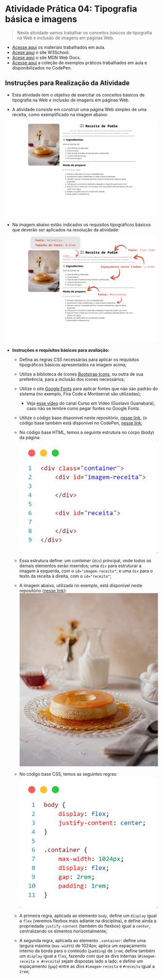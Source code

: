 # Atividade Prática 04: Tipografia básica e imagens

> Nesta atividade vamos trabalhar os conceitos básicos de tipografia na Web e inclusão de imagens em páginas Web.

- [Acesse aqui](./../../materiais/slides/) os materiais trabalhados em aula.
- [Acese aqui](https://www.w3schools.com/) o site W3School.
- [Acese aqui](https://developer.mozilla.org/pt-BR/) o site MDN Web Docs.
- [Acesse aqui](https://codepen.io/collection/gPpavo) a coleção de exemplos práticos trabalhados em aula e disponibilizados no CodePen.

<a id="inst"></a>
## Instruções para Realização da Atividade

- Esta atividade tem o objetivo de exercitar os conceitos básicos de tipografia na Web e inclusão de imagens em páginas Web.

- A atividade consiste em construir uma página Web simples de uma receita, como exemplificado na imagem abaixo:

<div align="center">
    <img src="./img-instrucoes/resultado.png">
</div>

- Na imagem abaixo estão indicados os requisitos tipográficos básicos que deverão ser aplicados na resolução da atividade:

<div align="center">
    <img src="./img-instrucoes/resultado-instrucoes.png">
</div>

- **Instruções e requisitos básicos para avaliação:**

    - Defina as regras CSS necessárias para aplicar os requisitos tipográficos básicos apresentados na imagem acima;
    - Utilize a biblioteca de ícones [Bootstrap Icons](https://icons.getbootstrap.com/), ou outra de sua preferência, para a inclusão dos ícones necessários;
    - Utilize o site [Google Fonts](https://fonts.google.com/) para aplicar fontes que não são padrão do sistema (no exemplo, Fira Code e Montserrat são utilizadas);
        - Veja [esse vídeo](https://youtu.be/FLuQonci9wU?feature=shared) do canal Curso em Vídeo (Gustavo Guanabara), caso não se lembre como pegar fontes no Google Fonts.
    - Utilize o código base disponível neste repositório, [nesse link](./codigo-base/). (o código base também está disponível no CodePen, [nesse link](https://codepen.io/prof_lucasmendes/pen/GgKJrWg);

    - No código base HTML, temos a seguinte estrutura no corpo (body) da página:
        ![](./img-instrucoes/code-html.png)
      
    - Essa estrutura define: um *container* (`div`) principal, onde todos os demais elementos serão inseridos; uma `div` para estruturar a imagem à esquerda, com o `id="imagem-receita"`; e uma `div` para o texto da receita à direita, com o `id="receita"`;

    - A imagem abaixo, utilizada no exemplo, está disponível neste repositório ([nesse link](./codigo-base/img/pudim.jpg)):
        ![](./codigo-base/img/pudim.jpg)

    - No código base CSS, temos as seguintes regras:
        ![](./img-instrucoes/code-css.png)
      
    - A primeira regra, aplicada ao elemento `body`, define um `display` igual a `flex` (veremos flexbox mais adiante na disciplina), e define ainda a propriedade `justify-content` (também do flexbox) igual a `center`, centralizando os elmentos horizontalmente;
    - A segunda regra, aplicada ao elemento `.container`: define uma largura máxima (`max-width`) de 1024px; aplica um espaçamento interno da borda para o conteúdo (`padding`) de `1rem`; define também um `display` igual a `flex`, fazendo com que as divs internas (`#imagem-receita e #receita`) sejam dispostas lado a lado; e define um espaçamento (`gap`) entre as divs `#imagem-receita` e `#receita` igual a `2rem`;
